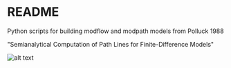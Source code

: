 # README #

Python scripts for building modflow and modpath models from Polluck 1988 

"Semianalytical Computation of Path Lines for Finite-Difference Models"

![alt text](https://github.com/rosskush/pollock_88_modpath/blob/master/figures/final_gif.gif)
